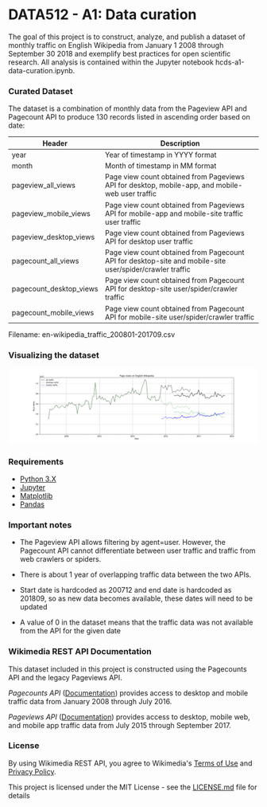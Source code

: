 # DATA512 - A1: Data curation 

The goal of this project is to construct, analyze, and publish a dataset of monthly traffic on English Wikipedia from January 1 2008 through September 30 2018 and exemplify best practices for open scientific research. All analysis is contained within the Jupyter notebook hcds-a1-data-curation.ipynb. 

### Curated Dataset

The dataset is a combination of monthly data from the Pageview API and Pagecount API to produce 130 records listed in ascending order based on date:

| Header                  | Description                                                                                                   |
|-------------------------|---------------------------------------------------------------------------------------------------------------|
| year                    | Year of timestamp in YYYY format                                                                              |
| month                   | Month of timestamp in MM format                                                                               |
| pageview_all_views      | Page view count obtained from Pageviews API for desktop, mobile-app, and mobile-web user traffic              |
| pageview_mobile_views   | Page view count obtained from Pageviews API for mobile-app and mobile-site traffic user traffic               |
| pageview_desktop_views  | Page view count obtained from Pageviews API for desktop user traffic                                          |
| pagecount_all_views     | Page view count obtained from Pagecount API for desktop-site and mobile-site user/spider/crawler traffic      |
| pagecount_desktop_views | Page view count obtained from Pagecount API for desktop-site user/spider/crawler traffic                      |
| pagecount_mobile_views  | Page view count obtained from Pagecount API for mobile-site user/spider/crawler traffic                       |

Filename: en-wikipedia_traffic_200801-201709.csv

### Visualizing the dataset

![alt text](https://github.com/murtazajafferji/data-512-a1/blob/master/en-wikipedia_traffic_200712-201809.png)

### Requirements

  - [Python 3.X](https://www.anaconda.com/download/)
  - [Jupyter](https://jupyter.org/install.html)
  - [Matplotlib](https://matplotlib.org)
  - [Pandas](http://pandas.pydata.org)

### Important notes

  - The Pageview API allows filtering by agent=user. However, the Pagecount API cannot differentiate between user traffic and traffic from web crawlers or spiders.

  - There is about 1 year of overlapping traffic data between the two APIs.

  - Start date is hardcoded as 200712 and end date is hardcoded as 201809, so as new data becomes available, these dates will need to be updated

  - A value of 0 in the dataset means that the traffic data was not available from the API for the given date

### Wikimedia REST API Documentation
This dataset included in this project is constructed using the Pagecounts API and the legacy Pageviews API.

*Pagecounts API* ([Documentation](https://wikitech.wikimedia.org/wiki/Analytics/AQS/Legacy_Pagecounts)) provides access to desktop and mobile traffic data from January 2008 through July 2016.

*Pageviews API* ([Documentation](https://wikitech.wikimedia.org/wiki/Analytics/AQS/Pageviews)) provides access to desktop, mobile web, and mobile app traffic data from July 2015 through September 2017.

### License 

By using Wikimedia REST API, you agree to Wikimedia's [Terms of Use](https://wikimediafoundation.org/wiki/Terms_of_Use/en) and [Privacy Policy](https://wikimediafoundation.org/wiki/Privacy_policy).

This project is licensed under the MIT License - see the [LICENSE.md](https://github.com/murtazajafferji/data-512-a1/blob/master/LICENSE) file for details
